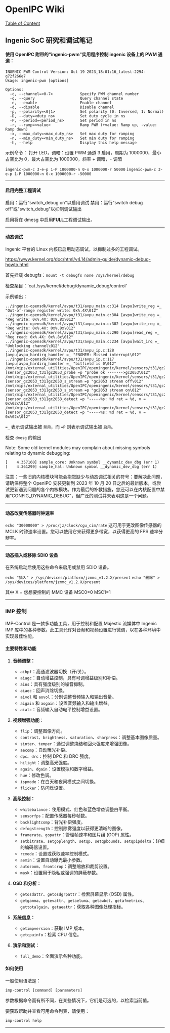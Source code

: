 # OpenIPC Wiki
[Table of Content](../README.md)

Ingenic SoC 研究和调试笔记 
----------------------------------------

#### 使用 OpenIPC 附带的"ingenic-pwm"实用程序控制 ingenic 设备上的 PWM 通道：

```
INGENIC PWM Control Version: Oct 19 2023_18:01:16_latest-2294-g72f266e7
Usage: ingenic-pwm [options]

Options:
  -c, --channel=<0-7>            Specify PWM channel number
  -q, --query                    Query channel state
  -e, --enable                   Enable channel
  -d, --disable                  Disable channel
  -p, --polarity=<0|1>           Set polarity (0: Inversed, 1: Normal)
  -D, --duty=<duty_ns>           Set duty cycle in ns
  -P, --period=<period_ns>       Set period in ns
  -r, --ramp=<value>             Ramp PWM (+value: Ramp up, -value: Ramp down)
  -x, --max_duty=<max_duty_ns>   Set max duty for ramping
  -n, --min_duty=<min_duty_ns>   Set min duty for ramping
  -h, --help                     Display this help message
```

示例命令：
打开 LED，调暗：设置 PWM 通道 3 启用，周期为 1000000，最小占空比为 0，最大占空比为 1000000，斜率 + 调暗，- 调暗

`ingenic-pwm-c 3-e-p 1-P 1000000-n 0-x 1000000-r 50000` `ingenic-pwm-c 3-e-p 1-P 1000000-n 0-x 1000000-r -50000`

---

#### 启用完整工程调试

启用：运行"switch_debug on"以启用调试 
禁用：运行"switch debug off"或"switch_debug"以抑制调试输出

启用将在 dmesg 中启用**FULL**工程调试输出。

---

#### 动态调试

Ingenic 平台的 Linux 内核已启用动态调试，以抑制过多的工程调试。

https://www.kernel.org/doc/html/v4.14/admin-guide/dynamic-debug-howto.html

首先挂载 debugfs：`mount -t debugfs none /sys/kernel/debug`

检查条目：'cat /sys/kernel/debug/dynamic_debug/control'

示例输出：

```
../ingenic-opensdk/kernel/avpu/t31/avpu_main.c:314 [avpu]write_reg =_ "Out-of-range register write: 0x%.4X\012"
../ingenic-opensdk/kernel/avpu/t31/avpu_main.c:304 [avpu]write_reg =_ "Reg write: 0x%.4X: 0x%.8x\012"
../ingenic-opensdk/kernel/avpu/t31/avpu_main.c:302 [avpu]write_reg =_ "Reg write: 0x%.4X: 0x%.8x\012"
../ingenic-opensdk/kernel/avpu/t31/avpu_main.c:290 [avpu]read_reg =_ "Reg read: 0x%.4X: 0x%.8x\012"
../ingenic-opensdk/kernel/avpu/t31/avpu_main.c:234 [avpu]wait_irq =_ "Unblocking channel\012"
../ingenic-opensdk/kernel/avpu/t31/avpu_ip.c:128 [avpu]avpu_hardirq_handler =_ "ENOMEM: Missed interrupt\012"
../ingenic-opensdk/kernel/avpu/t31/avpu_ip.c:117 [avpu]avpu_hardirq_handler =_ "bitfield is 0\012"
/mnt/mips/external_utilities/OpenIPC/openingenic/kernel/sensors/t31/gc2053/gc2053.c:1860 [sensor_gc2053_t31]gc2053_probe =p "probe ok ------->gc2053\012"
/mnt/mips/external_utilities/OpenIPC/openingenic/kernel/sensors/t31/gc2053/gc2053.c:1422 [sensor_gc2053_t31]gc2053_s_stream =p "gc2053 stream off\012"
/mnt/mips/external_utilities/OpenIPC/openingenic/kernel/sensors/t31/gc2053/gc2053.c:1415 [sensor_gc2053_t31]gc2053_s_stream =p "gc2053 stream on\012"
/mnt/mips/external_utilities/OpenIPC/openingenic/kernel/sensors/t31/gc2053/gc2053.c:1288 [sensor_gc2053_t31]gc2053_detect =p "-----%s: %d ret = %d, v = 0x%02x\012"
/mnt/mips/external_utilities/OpenIPC/openingenic/kernel/sensors/t31/gc2053/gc2053.c:1282 [sensor_gc2053_t31]gc2053_detect =p "-----%s: %d ret = %d, v = 0x%02x\012"
```

`=_` 表示调试输出被 `禁用`，而 `=P` 则表示调试输出被 `启用`。

检查 `dmesg` 的输出

Note:  Some old kernel modules may complain about missing symbols relating to dynamic debugging:
```
[    4.357160] sample_core: Unknown symbol __dynamic_dev_dbg (err 1)
[    4.361299] sample_hal: Unknown symbol __dynamic_dev_dbg (err 1)
```
注意：一些旧的内核模块可能会抱怨缺少与动态调试相关的符号：要解决此问题，请确保将整个 OpenIPC 安装更新到 2023 年 10 月 20 日之后的最新版本，或尝试更新遇到问题的各个内核模块。作为最后的补救措施，您还可以在内核配置中禁用"CONFIG_DYNAMIC_DEBUG"，但广泛的测试并未表明这是一个问题。

---

#### 动态改变传感器时钟速率

`echo "30000000" > /proc/jz/clock/cgu_cim/rate` 这可用于更改图像传感器的 MCLK 时钟速率设置。您可以使用它来获得更多带宽，以获得更高的 FPS 速率分辨率。

---

#### 动态插入或移除 SDIO 设备

在系统启动后使用这些命令来启用或禁用 SDIO 设备。

`echo "插入" > /sys/devices/platform/jzmmc_v1.2.X/present` `echo "删除" > /sys/devices/platform/jzmmc_v1.2.X/present`

其中 X = 您想要控制的 MMC 设备 MSC0=0 MSC1=1

---

### IMP 控制

IMP-Control 是一款多功能工具，用于控制和配置 Majestic 流媒体中 Ingenic IMP 库中的各种参数。此工具允许对音频和视频设置进行微调，以在各种环境中实现最佳性能。

#### 主要特性和功能
1. **音频调整：**
   - `aihpf`：高通滤波器切换（开/关）。
   - `aiagc`：自动增益控制，具有可调增益级别和补偿。
   - `ains`：具有强度级别的噪音抑制。
   - `aiaec`：回声消除切换。
   - `aivol` 和 `aovol`：分别调整音频输入和输出音量。
   - `aigain` 和 `aogain`：设置音频输入和输出增益。
   - `aialc`：音频输入自动电平控制增益设置。

2. **视频增强功能**：
   - `flip`：调整图像方向。
   - `contrast`、`brightness`、`saturation`、`sharpness`：调整基本图像质量。
   - `sinter`、`temper`：通过调整烧结和回火强度来增强图像。
   - `aecomp`：自动曝光补偿。
   - `dpc`、`drc`：控制 DPC 和 DRC 强度。
   - `hilight`：调整高光强度。
   - `again`、`dgain`：设置模拟和数字增益。
   - `hue`：修改色调。
   - `ispmode`：在白天和夜间模式之间切换。
   - `flicker`：防闪烁设置。

3. **高级控制：**
   - `whitebalance`：使用模式、红色和蓝色增益调整白平衡。
   - `sensorfps`：配置传感器每秒帧数。
   - `backlightcomp`：背光补偿强度。
   - `defogstrength`：控制除雾强度以获得更清晰的图像。
   - `framerate`、`gopattr`：管理帧速率和图片组 (GOP) 属性。
   - `setbitrate`、`setgoplength`、`setqp`、`setqpbounds`、`setqpipdelta`：详细的编码器设置。
   - `rcmode`：设置或获取速率控制模式。
   - `aemin`：设置自动曝光最小参数。
   - `autozoom`、`frontcrop`：调整缩放和裁剪设置。
   - `mask`：设置用于隐私或强调的屏蔽参数。

4. **OSD 和分析：**
   - `getosdattr`、`getosdgrpattr`：检索屏幕显示 (OSD) 属性。
   - `getgamma`、`getevattr`、`getaeluma`、`getawbct`、`getafmetrics`、`gettotalgain`、`getaeattr`：获取各种图像处理指标。

5. **系统信息：**
   - `getimpversion`：获取 IMP 版本。
   - `getcpuinfo`：检索 CPU 信息。

6. **演示和测试：**
   - `full_demo`：全面演示各种功能。

#### 如何使用 
一般使用语法是： 
```
imp-control [command] [parameters]
```
参数根据命令而有所不同，在某些情况下，它们是可选的，以检索当前值。

要获取帮助并查看可用命令列表，请使用：
```
imp-control help
```
---

